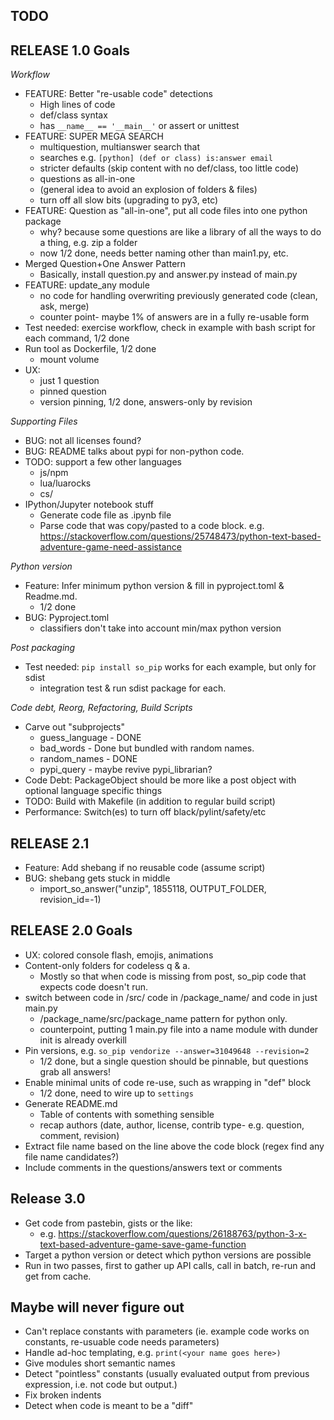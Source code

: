 TODO
----

RELEASE 1.0 Goals
-----------------
*Workflow*
- FEATURE: Better "re-usable code" detections
    - High lines of code
    - def/class syntax
    - has `__name__ == '__main__'` or assert or unittest
- FEATURE: SUPER MEGA SEARCH
    - multiquestion, multianswer search that
    - searches e.g. `[python] (def or class) is:answer email`
    - stricter defaults (skip content with no def/class, too little code)
    - questions as all-in-one
    - (general idea to avoid an explosion of folders & files)
    - turn off all slow bits (upgrading to py3, etc)
- FEATURE: Question as "all-in-one", put all code files into one python package
    - why? because some questions are like a library of all the ways to do a thing, e.g. zip a folder
    - now 1/2 done, needs better naming other than main1.py, etc.
- Merged Question+One Answer Pattern
    - Basically, install question.py and answer.py instead of main.py
- FEATURE: update_any module
    - no code for handling overwriting previously generated code (clean, ask, merge)
    - counter point- maybe 1% of answers are in a fully re-usable form
- Test needed: exercise workflow, check in example with bash script for each command, 1/2 done
- Run tool as Dockerfile, 1/2 done
    - mount volume
- UX:
    - just 1 question
    - pinned question
    - version pinning, 1/2 done, answers-only by revision

*Supporting Files*
- BUG: not all licenses found?
- BUG: README talks about pypi for non-python code.
- TODO: support a few other languages
    - js/npm
    - lua/luarocks
    - cs/
- IPython/Jupyter notebook stuff
   - Generate code file as .ipynb file
   - Parse code that was copy/pasted to a code block.
     e.g. https://stackoverflow.com/questions/25748473/python-text-based-adventure-game-need-assistance

*Python version*
- Feature: Infer minimum python version & fill in pyproject.toml & Readme.md.
    - 1/2 done
- BUG: Pyproject.toml
    - classifiers don't take into account min/max python version

*Post packaging*
- Test needed: `pip install so_pip` works for each example, but only for sdist
    - integration test & run sdist package for each.

*Code debt, Reorg, Refactoring, Build Scripts*
- Carve out "subprojects"
    - guess_language - DONE
    - bad_words - Done but bundled with random names.
    - random_names - DONE
    - pypi_query - maybe revive pypi_librarian?
- Code Debt: PackageObject should be more like a post object with optional language specific things
- TODO: Build with Makefile (in addition to regular build script)
- Performance: Switch(es) to turn off black/pylint/safety/etc

RELEASE 2.1
------------
- Feature: Add shebang if no reusable code (assume script)
- BUG: shebang gets stuck in middle
    - import_so_answer("unzip", 1855118, OUTPUT_FOLDER, revision_id=-1)

RELEASE 2.0 Goals
-----------------
- UX: colored console flash, emojis, animations
- Content-only folders for codeless q & a.
    - Mostly so that when code is missing from post, so_pip code that expects code doesn't run.
- switch between code in /src/ code in /package_name/ and code in just main.py
    - /package_name/src/package_name pattern for python only.
    - counterpoint, putting 1 main.py file into a name module with dunder init is already overkill
- Pin versions, e.g. `so_pip vendorize --answer=31049648 --revision=2`
    - 1/2 done, but a single question should be pinnable, but questions grab all answers!
- Enable minimal units of code re-use, such as wrapping in "def" block
    - 1/2 done, need to wire up to `settings`
- Generate README.md
    - Table of contents with something sensible
    - recap authors (date, author, license, contrib type- e.g. question, comment, revision)
- Extract file name based on the line above the code block (regex find any file name candidates?)
- Include comments in the questions/answers text or comments

Release 3.0
-----------
- Get code from pastebin, gists or the like:
   - e.g. https://stackoverflow.com/questions/26188763/python-3-x-text-based-adventure-game-save-game-function
- Target a python version or detect which python versions are possible
- Run in two passes, first to gather up API calls, call in batch, re-run and get from cache.

Maybe will never figure out
------
- Can't replace constants with parameters (ie. example code works on constants, re-usuable code needs parameters)
- Handle ad-hoc templating, e.g. `print(<your name goes here>)`
- Give modules short semantic names
- Detect "pointless" constants (usually evaluated output from previous expression, i.e. not code but output.)
- Fix broken indents
- Detect when code is meant to be a "diff"
